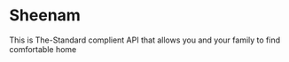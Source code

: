 # Sheenam
This is The-Standard complient API that allows you and your family to find comfortable home
